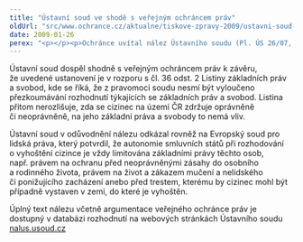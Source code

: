 ```yaml
---
title: "Ústavní soud ve shodě s veřejným ochráncem práv"
oldUrl: "src/www.ochrance.cz/aktualne/tiskove-zpravy-2009/ustavni-soud-ve-shode-s-verejnym-ochrancem-prav"
date: 2009-01-26
perex: "<p></p><p>Ochránce uvítal nález Ústavního soudu (Pl. ÚS 26/07, vyhlášený dne 17.12.2008) kterým zrušil ustanovení § 171 odst. 1 písm. c) zákona o pobytu cizinců. Podle tohoto ustanovení se cizinci, kteří nacházeli na území České republiky neoprávněně, nemohli soudní cestou bránit proti rozhodnutí o vyhoštění. </p>"
---
```


<!-- imported from the old website -->

<p>Ústavní soud dospěl shodně s veřejným ochráncem práv k závěru, že uvedené ustanovení je v rozporu s čl. 36 odst. 2 Listiny základních práv a svobod, kde se říká, že z pravomoci soudu nesmí být vyloučeno přezkoumávání rozhodnutí týkajících se základních práv a svobod. Listina přitom nerozlišuje, zda se cizinec na území ČR zdržuje oprávněně či neoprávněně, na jeho základní práva a svobody to nemá vliv.</p><p class="Normln-web" style="TEXT-DECORATION: none">Ústavní soud v odůvodnění nálezu odkázal rovněž na Evropský soud pro lidská práva, který potvrdil, že autonomie smluvních států při rozhodování o vyhoštění cizince je vždy limitována základními právy těchto osob, např. právem na ochranu před neoprávněnými zásahy do osobního a rodinného života, právem na život a zákazem mučení a nelidského či ponižujícího zacházení anebo před trestem, kterému by cizinec mohl být případně vystaven v zemi, do které je vyhoštěn.</p><p class="Normln-web" style="TEXT-DECORATION: none">Úplný text nálezu včetně argumentace veřejného ochránce práv je dostupný v databázi rozhodnutí na webových stránkách Ústavního soudu <a href="http://nalus.usoud.cz/"><span style="COLOR: #0000ff; TEXT-DECORATION: underline"><a href="http://nalus.usoud.cz" target="_blank">nalus.usoud.cz</a></span></a></p>
